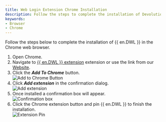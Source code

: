 ```yaml
---
title: Web Login Extension Chrome Installation
description: Follow the steps to complete the installation of Devolutions Web Login in the Chrome web browser. 
keywords:
- Browser
- Chrome
---
```


Follow the steps below to complete the installation of {{ en.DWL }} in the Chrome web browser.

1. Open Chrome.
1. Navigate to [{{ en.DWL }} extension](https://chrome.google.com/webstore/detail/devolutions-web-login/neimonjjffhehnojilepgfejkneaidmo?hl=en-US&gl=CA) extension or use the link from our [Website](https://devolutions.net/web-login).
1. Click the ***Add To Chrome*** button.  
![Add to Chrome Button](https://webdevolutions.azureedge.net/docs/en/kb/KB4805.png)  
1. Click ***Add extension*** in the confirmation dialog.  
![Add extension](https://webdevolutions.azureedge.net/docs/en/kb/KB4806.png)  
1. Once installed a confirmation box will appear.  
![Confirmation box](https://webdevolutions.azureedge.net/docs/en/kb/KB4807.png)  
1. Click the Chrome extension button and pin {{ en.DWL }} to finish the installation.  
![Extension Pin](https://webdevolutions.azureedge.net/docs/en/kb/KB4808.png)  

